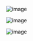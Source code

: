 ![image](https://github.com/user-attachments/assets/046739fd-4963-4404-a91f-06b4e40561a4)

![image](https://github.com/user-attachments/assets/6d817ae8-ef77-4c08-adea-35347ba199f8)

![image](https://github.com/user-attachments/assets/17def270-e95b-443f-a03b-4b895c274025)


